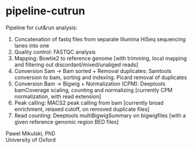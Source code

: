 # pipeline-cutrun
Pipeline for cut&amp;run analysis:

1. Concatenation of fastq files from separate Illumina HiSeq sequencing lanes into one
2. Quality control: FASTQC analysis
3. Mapping: Bowtie2 to reference genome [with trimming, local mapping and filtering out discordant/mixed/unaliged reads]
4. Conversion Sam -> Bam sorted + Removal duplicates: Samtools conversion to bam, sorting and indexing. Picard removal of duplicates
5. Conversion Bam -> Bigwig + Normalization (CPM): Deeptools bamCoverage scaling, counting and normalizing [currently CPM normalization, with read extension]
6. Peak calling: MACS2 peak calling from bam [currently broad enrichment, relaxed cutoff, on removed duplicate files]
7. Read counting: Deeptools multiBigwigSummary on bigwigfiles [with a given reference genomic region BED files]

Pawel Mikulski, PhD <br />
University of Oxford








